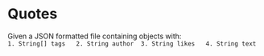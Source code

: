 # Quotes
Given a JSON formatted file containing objects with:  
    ```
    1. String[] tags  
    2. String author 
    3. String likes  
    4. String text  
    ```
      
